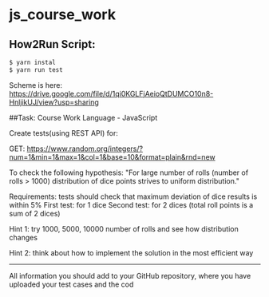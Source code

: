 # js_course_work
## How2Run Script:
```bash
$ yarn instal
$ yarn run test
```
Scheme is here: https://drive.google.com/file/d/1qi0KGLFjAeioQtDUMCO10n8-HnljikUJ/view?usp=sharing

##Task:
Course Work
Language - JavaScript

Create tests(using REST API) for:

GET: https://www.random.org/integers/?num=1&min=1&max=1&col=1&base=10&format=plain&rnd=new  

To check the following hypothesis: "For large number of rolls (number of rolls > 1000) distribution of dice points strives to uniform distribution." 

Requirements: tests should check that maximum deviation of dice results is within 5% First test: for 1 dice Second test: for 2 dices (total roll points is a sum of 2 dices)

Hint 1: try 1000, 5000, 10000 number of rolls and see how distribution changes 

Hint 2: think about how to implement the solution in the most efficient way

------

All information you should add to your GitHub repository, where you have uploaded your test cases and the cod
